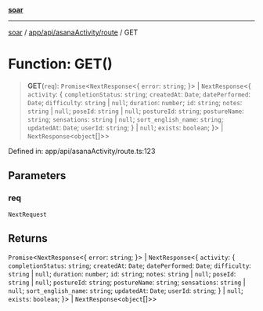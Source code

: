 [**soar**](../../../../../README.md)

***

[soar](../../../../../modules.md) / [app/api/asanaActivity/route](../README.md) / GET

# Function: GET()

> **GET**(`req`): `Promise`\<`NextResponse`\<\{ `error`: `string`; \}\> \| `NextResponse`\<\{ `activity`: \{ `completionStatus`: `string`; `createdAt`: `Date`; `datePerformed`: `Date`; `difficulty`: `string` \| `null`; `duration`: `number`; `id`: `string`; `notes`: `string` \| `null`; `poseId`: `string` \| `null`; `postureId`: `string`; `postureName`: `string`; `sensations`: `string` \| `null`; `sort_english_name`: `string`; `updatedAt`: `Date`; `userId`: `string`; \} \| `null`; `exists`: `boolean`; \}\> \| `NextResponse`\<`object`[]\>\>

Defined in: app/api/asanaActivity/route.ts:123

## Parameters

### req

`NextRequest`

## Returns

`Promise`\<`NextResponse`\<\{ `error`: `string`; \}\> \| `NextResponse`\<\{ `activity`: \{ `completionStatus`: `string`; `createdAt`: `Date`; `datePerformed`: `Date`; `difficulty`: `string` \| `null`; `duration`: `number`; `id`: `string`; `notes`: `string` \| `null`; `poseId`: `string` \| `null`; `postureId`: `string`; `postureName`: `string`; `sensations`: `string` \| `null`; `sort_english_name`: `string`; `updatedAt`: `Date`; `userId`: `string`; \} \| `null`; `exists`: `boolean`; \}\> \| `NextResponse`\<`object`[]\>\>
